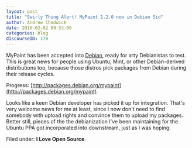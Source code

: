```yaml
---
layout: post
title: "Swirly Thing Alert! MyPaint 1.2.0 now in Debian Sid"
author: Andrew Chadwick
date: 2016-02-02 09:53:00
categories: blog
discourseID: 170
---
```


MyPaint has been accepted into [Debian](https://www.debian.org/), ready for arty Debianistas to test. This is great news for people using Ubuntu, Mint, or other Debian-derived distributions too, because those distros pick packages from Debian during their release cycles.

Progress: [http://packages.debian.org/mypaint](http://packages.debian.org/mypaint)

Looks like a keen Debian developer has picked it up for integration. That's very welcome news for me at least, since I now don't need to find somebody with upload rights and convince them to upload my packages. Better still, pieces of the the debianization I've been maintaining for the Ubuntu PPA got incorporated into downstream, just as I was hoping.

Filed under: **I Love Open Source**.
